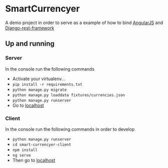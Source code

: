 # SmartCurrencyer

A demo project in order to serve as a example of how to bind [AngularJS](https://angular.io/) and [Django-rest-framework](http://www.django-rest-framework.org/)


## Up and running

### Server

In the console run the following commands

+ Activate your virtualenv...
+ `pip install -r requirements.txt`
+ `python manage.py migrate`
+ `python manage.py loaddata fixtures/currencies.json`
+ `python manage.py runserver`
+ Go to [localhost](http://localhost:8000)

### Client

In the console run the following commands in order to develop

+ `python manage.py runserver`
+ `cd smart-currencyer-client`
+ `npm install`
+ `ng serve`
+ Then go to [localhost](http://localhost:4200)
